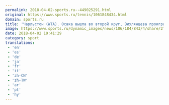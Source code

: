 ```yaml
---
permalink: 2018-04-02-sports.ru--449025291.html
original: https://www.sports.ru/tennis/1061848434.html
domain: sports.ru
title: 'Чарльстон (WTA). Осака вышла во второй круг, Вихлянцева проиграла Зигемунд'
image: https://www.sports.ru/dynamic_images/news/106/184/843/4/share/2fba75.png
date: 2018-04-02 19:41:29
category: sport
translations: 
 - 'en'
 - 'es'
 - 'de'
 - 'ja'
 - 'fr'
 - 'it'
 - 'zh-CN'
 - 'zh-TW'
 - 'ar'
 - 'pt'
 - 'hy'
---
```


